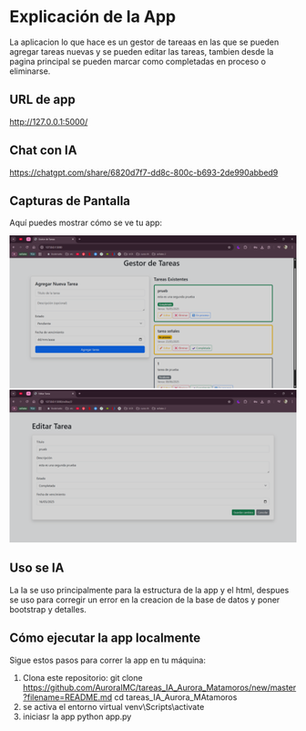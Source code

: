 # Explicación de la App

La aplicacion lo que hace es un gestor de tareaas en las que se pueden agregar tareas nuevas y se pueden editar las tareas,  tambien desde la pagina principal se pueden marcar como completadas en proceso o eliminarse.
## URL de app
  http://127.0.0.1:5000/
## Chat con IA
  https://chatgpt.com/share/6820d7f7-dd8c-800c-b693-2de990abbed9
## Capturas de Pantalla
Aquí puedes mostrar cómo se ve tu app:

![Captura del gestor de tareas](img/inicio.png)
![Captura del gestor de tareas](img/editar.png)
## Uso se IA

La Ia se uso principalmente para la estructura de la app y el html, despues se uso para corregir un error en la creacion de la base de datos y poner bootstrap y detalles.

## Cómo ejecutar la app localmente

Sigue estos pasos para correr la app en tu máquina:
1. Clona este repositorio:
   git clone https://github.com/AuroraIMC/tareas_IA_Aurora_Matamoros/new/master?filename=README.md
cd tareas_IA_Aurora_MAtamoros
2.  se activa el entorno virtual
   venv\Scripts\activate
3. iniciasr la app
   python app.py

